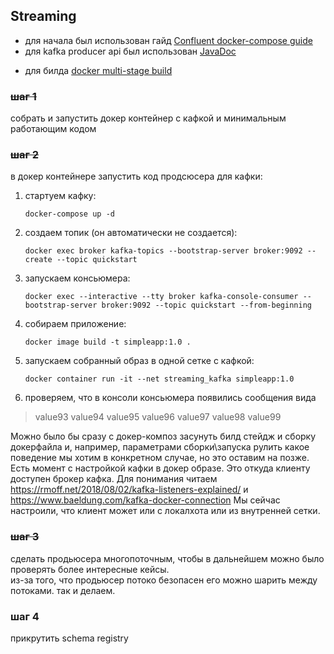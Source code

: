 ## Streaming
* для начала был использован гайд [Confluent docker-compose guide](https://developer.confluent.io/quickstart/kafka-docker/)
* для kafka producer api был использован [JavaDoc](https://kafka.apache.org/33/javadoc/index.html?org/apache/kafka/clients/producer/KafkaProducer.html)
- для билда  [docker multi-stage build](https://docs.docker.com/build/building/multi-stage/)

### ~~шаг 1~~
собрать и запустить докер контейнер с кафкой и минимальным работающим кодом

### ~~шаг 2~~
в докер контейнере запустить код продсюсера для кафки:
1. стартуем кафку:
   ```
   docker-compose up -d
   ```
2. создаем топик (он автоматически не создается):
   ```
   docker exec broker kafka-topics --bootstrap-server broker:9092 --create --topic quickstart
   ```
3. запускаем консьюмера:
   ```
   docker exec --interactive --tty broker kafka-console-consumer --bootstrap-server broker:9092 --topic quickstart --from-beginning
   ```
5. собираем приложение:
   ```
   docker image build -t simpleapp:1.0 .
   ```
5. запускаем собранный образ в одной сетке с кафкой:
   ```
   docker container run -it --net streaming_kafka simpleapp:1.0
   ```
6. проверяем, что в консоли консьюмера появились сообщения вида
  >value93
  value94
  value95
  value96
  value97
  value98
  value99
  
Можно было бы сразу с докер-композ засунуть билд стейдж и сборку докерфайла и, например, параметрами сборки\запуска рулить какое поведение мы хотим в конкретном случае, но это оставим на позже.    
Есть момент с настройкой кафки в докер образе. Это откуда клиенту  доступен брокер кафка. Для понимания читаем https://rmoff.net/2018/08/02/kafka-listeners-explained/ и https://www.baeldung.com/kafka-docker-connection
Мы сейчас настроили, что клиент может или с локалхота  или из внутренней сетки. 

### ~~шаг 3~~
сделать продьюсера многопоточным, чтобы в дальнейшем можно было проверять более интересные кейсы. <br>
из-за того, что продьюсер потоко безопасен его можно шарить между потоками. так и делаем.

### шаг 4
прикрутить schema registry